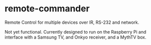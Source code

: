 remote-commander
================

Remote Control for multiple devices over IR, RS-232 and network.

Not yet functional. Currently designed to run on the Raspberry Pi and interface with a Samsung TV, and Onkyo receiver, and a MythTV box.
